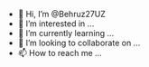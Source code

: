 - 👋 Hi, I’m @Behruz27UZ
- 👀 I’m interested in ...
- 🌱 I’m currently learning ...
- 💞️ I’m looking to collaborate on ...
- 📫 How to reach me ...

<!---
Behruz27UZ/Behruz27UZ is a ✨ special ✨ repository because its `README.md` (this file) appears on your GitHub profile.
You can click the Preview link to take a look at your changes.
--->
